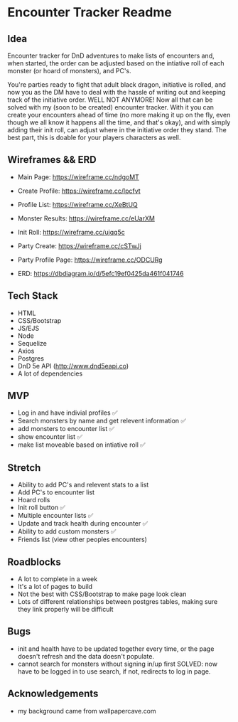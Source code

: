 # Encounter Tracker Readme

## Idea
Encounter tracker for DnD adventures to make lists of encounters and, when started, the order can be adjusted based on the intiative roll of each monster (or hoard of monsters), and PC's.

You're parties ready to fight that adult black dragon, initiative is rolled, and now you as the DM have to deal with the hassle of writing out and keeping track of the initiative order. WELL NOT ANYMORE! Now all that can be solved with my (soon to be created) encounter tracker. With it you can create your encounters ahead of time (no more making it up on the fly, even though we all know it happens all the time, and that's okay), and with simply adding their init roll, can adjust where in the initiative order they stand. The best part, this is doable for your players characters as well.

## Wireframes && ERD
* Main Page: https://wireframe.cc/ndgoMT
* Create Profile: https://wireframe.cc/lpcfvt
* Profile List: https://wireframe.cc/XeBtUQ
* Monster Results: https://wireframe.cc/eUarXM
* Init Roll: https://wireframe.cc/ujqq5c
* Party Create: https://wireframe.cc/cSTwJj
* Party Profile Page: https://wireframe.cc/ODCURg

* ERD: https://dbdiagram.io/d/5efc19ef0425da461f041746 

## Tech Stack
* HTML
* CSS/Bootstrap
* JS/EJS
* Node
* Sequelize
* Axios
* Postgres
* DnD 5e API (http://www.dnd5eapi.co)
* A lot of dependencies

## MVP
* Log in and have indivial profiles ✅
* Search monsters by name and get relevent information ✅
* add monsters to encounter list ✅
* show encounter list ✅
* make list moveable based on intiative roll ✅

## Stretch
* Ability to add PC's and relevent stats to a list
* Add PC's to encounter list
* Hoard rolls 
* Init roll button ✅
* Multiple encounter lists ✅
* Update and track health during encounter ✅
* Ability to add custom monsters ✅
* Friends list (view other peoples encounters)

## Roadblocks
* A lot to complete in a week
* It's a lot of pages to build
* Not the best with CSS/Bootstrap to make page look clean
* Lots of different relationships between postgres tables, making sure they link properly will be difficult

## Bugs
* init and health have to be updated together every time, or the page doesn't refresh and the data doesn't populate.
* cannot search for monsters without signing in/up first SOLVED: now have to be logged in to use search, if not, redirects to log in page.

## Acknowledgements
* my background came from wallpapercave.com
